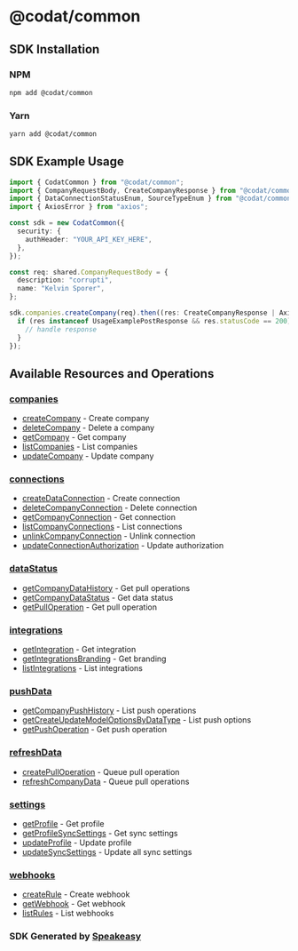 # @codat/common

<!-- Start SDK Installation -->
## SDK Installation

### NPM

```bash
npm add @codat/common
```

### Yarn

```bash
yarn add @codat/common
```
<!-- End SDK Installation -->

## SDK Example Usage
<!-- Start SDK Example Usage -->
```typescript
import { CodatCommon } from "@codat/common";
import { CompanyRequestBody, CreateCompanyResponse } from "@codat/common/dist/sdk/models/operations";
import { DataConnectionStatusEnum, SourceTypeEnum } from "@codat/common/dist/sdk/models/shared";
import { AxiosError } from "axios";

const sdk = new CodatCommon({
  security: {
    authHeader: "YOUR_API_KEY_HERE",
  },
});

const req: shared.CompanyRequestBody = {
  description: "corrupti",
  name: "Kelvin Sporer",
};

sdk.companies.createCompany(req).then((res: CreateCompanyResponse | AxiosError) => {
  if (res instanceof UsageExamplePostResponse && res.statusCode == 200) {
    // handle response
  }
});
```
<!-- End SDK Example Usage -->

<!-- Start SDK Available Operations -->
## Available Resources and Operations


### [companies](docs/companies/README.md)

* [createCompany](docs/companies/README.md#createcompany) - Create company
* [deleteCompany](docs/companies/README.md#deletecompany) - Delete a company
* [getCompany](docs/companies/README.md#getcompany) - Get company
* [listCompanies](docs/companies/README.md#listcompanies) - List companies
* [updateCompany](docs/companies/README.md#updatecompany) - Update company

### [connections](docs/connections/README.md)

* [createDataConnection](docs/connections/README.md#createdataconnection) - Create connection
* [deleteCompanyConnection](docs/connections/README.md#deletecompanyconnection) - Delete connection
* [getCompanyConnection](docs/connections/README.md#getcompanyconnection) - Get connection
* [listCompanyConnections](docs/connections/README.md#listcompanyconnections) - List connections
* [unlinkCompanyConnection](docs/connections/README.md#unlinkcompanyconnection) - Unlink connection
* [updateConnectionAuthorization](docs/connections/README.md#updateconnectionauthorization) - Update authorization

### [dataStatus](docs/datastatus/README.md)

* [getCompanyDataHistory](docs/datastatus/README.md#getcompanydatahistory) - Get pull operations
* [getCompanyDataStatus](docs/datastatus/README.md#getcompanydatastatus) - Get data status
* [getPullOperation](docs/datastatus/README.md#getpulloperation) - Get pull operation

### [integrations](docs/integrations/README.md)

* [getIntegration](docs/integrations/README.md#getintegration) - Get integration
* [getIntegrationsBranding](docs/integrations/README.md#getintegrationsbranding) - Get branding
* [listIntegrations](docs/integrations/README.md#listintegrations) - List integrations

### [pushData](docs/pushdata/README.md)

* [getCompanyPushHistory](docs/pushdata/README.md#getcompanypushhistory) - List push operations
* [getCreateUpdateModelOptionsByDataType](docs/pushdata/README.md#getcreateupdatemodeloptionsbydatatype) - List push options
* [getPushOperation](docs/pushdata/README.md#getpushoperation) - Get push operation

### [refreshData](docs/refreshdata/README.md)

* [createPullOperation](docs/refreshdata/README.md#createpulloperation) - Queue pull operation
* [refreshCompanyData](docs/refreshdata/README.md#refreshcompanydata) - Queue pull operations

### [settings](docs/settings/README.md)

* [getProfile](docs/settings/README.md#getprofile) - Get profile
* [getProfileSyncSettings](docs/settings/README.md#getprofilesyncsettings) - Get sync settings
* [updateProfile](docs/settings/README.md#updateprofile) - Update profile
* [updateSyncSettings](docs/settings/README.md#updatesyncsettings) - Update all sync settings

### [webhooks](docs/webhooks/README.md)

* [createRule](docs/webhooks/README.md#createrule) - Create webhook
* [getWebhook](docs/webhooks/README.md#getwebhook) - Get webhook
* [listRules](docs/webhooks/README.md#listrules) - List webhooks
<!-- End SDK Available Operations -->

### SDK Generated by [Speakeasy](https://docs.speakeasyapi.dev/docs/using-speakeasy/client-sdks)
